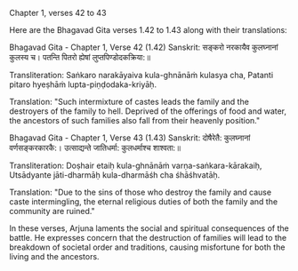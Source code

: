 Chapter 1, verses 42 to 43

Here are the Bhagavad Gita verses 1.42 to 1.43 along with their translations:

Bhagavad Gita - Chapter 1, Verse 42 (1.42)
Sanskrit:
सङ्करो नरकायैव कुलघ्नानां कुलस्य च।
पतन्ति पितरो ह्येषां लुप्तपिण्डोदकक्रिया:॥

Transliteration:
Saṅkaro narakāyaiva kula-ghnānāṁ kulasya cha,
Patanti pitaro hyeṣhāṁ lupta-piṇḍodaka-kriyāḥ.

Translation:
"Such intermixture of castes leads the family and the destroyers of the family to hell. Deprived of the offerings of food and water, the ancestors of such families also fall from their heavenly position."

Bhagavad Gita - Chapter 1, Verse 43 (1.43)
Sanskrit:
दोषैरेतै: कुलघ्नानां वर्णसङ्करकारकै:।
उत्साद्यन्ते जातिधर्मा: कुलधर्माश्च शाश्वता:॥

Transliteration:
Doṣhair etaiḥ kula-ghnānāṁ varṇa-saṅkara-kārakaiḥ,
Utsādyante jāti-dharmāḥ kula-dharmāśh cha śhāśhvatāḥ.

Translation:
"Due to the sins of those who destroy the family and cause caste intermingling, the eternal religious duties of both the family and the community are ruined."

In these verses, Arjuna laments the social and spiritual consequences of the battle. He expresses concern that the destruction of families will lead to the breakdown of societal order and traditions, causing misfortune for both the living and the ancestors.
